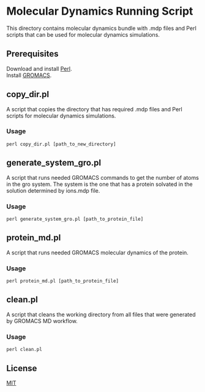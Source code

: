 # Molecular Dynamics Running Script

This directory contains molecular dynamics bundle with .mdp files and Perl scripts that can 
be used for molecular dynamics simulations.

## Prerequisites
Download and install [Perl](https://www.perl.org/get.html).  
Install [GROMACS](https://manual.gromacs.org/documentation/current/install-guide/index.html).

## copy_dir.pl
A script that copies the directory that has required .mdp files and Perl scripts for molecular 
dynamics simulations.

### Usage
`perl copy_dir.pl [path_to_new_directory]`

## generate_system_gro.pl
A script that runs needed GROMACS commands to get the number of atoms in the gro system.
The system is the one that has a protein solvated in the solution determined by ions.mdp file.

### Usage
`perl generate_system_gro.pl [path_to_protein_file]`

## protein_md.pl
A script that runs needed GROMACS molecular dynamics of the protein.

### Usage
`perl protein_md.pl [path_to_protein_file]`

## clean.pl
A script that cleans the working directory from all files that were generated by GROMACS MD workflow.  

### Usage
`perl clean.pl`

## License
[MIT](https://choosealicense.com/licenses/mit/)
